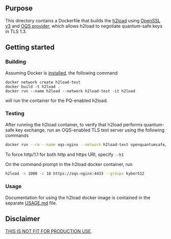 ## Purpose 
This directory contains a Dockerfile that builds the [h2load](https://nghttp2.org/documentation/h2load-howto.html) using [OpenSSL v3](https://github.com/openssl/openssl) and [OQS provider](https://github.com/open-quantum-safe/oqs-provider), which allows h2load to negotiate quantum-safe keys in TLS 1.3.

## Getting started

### Building
Assuming Docker is [installed](https://docs.docker.com/install), the following command

```
docker network create h2load-test
docker build -t h2load .
docker run --name h2load --network h2load-test -it h2load
```

will run the container for the PQ-enabled h2load.

### Testing
After running the h2load container, to verify that h2load performs quantum-safe key exchange, run an OQS-enabled TLS test server using the following commands
```bash
docker run --rm --name oqs-nginx --network h2load-test openquantumsafe/nginx
```
To force http/1.1 for both http and https URI, specify `--h1`

On the command prompt in the h2load docker container, run 
```bash
h2load -n 1000 -c 10 https://oqs-nginx:4433 --groups kyber512
```

### Usage
Documentation for using the h2load docker image is contained in the separate [USAGE.md](./USAGE.md) file.


## Disclaimer

[THIS IS NOT FIT FOR PRODUCTION USE](https://github.com/open-quantum-safe/liboqs#limitations-and-security).
